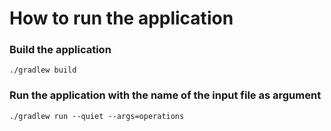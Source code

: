 # How to run the application

### Build the application
```./gradlew build```

### Run the application with the name of the input file as argument

```./gradlew run --quiet --args=operations```